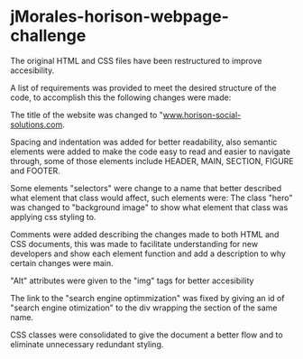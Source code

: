 # jMorales-horison-webpage-challenge

The original HTML and CSS files have been restructured to improve accesibility.

A list of requirements was provided to meet the desired structure of the code, to accomplish this the following changes were made:

  The title of the website was changed to "www.horison-social-solutions.com.

  Spacing and indentation was added for better readability, also semantic elements were added to make the code easy to read and easier to navigate through, some of those elements include HEADER, MAIN, SECTION, FIGURE and FOOTER. 

  Some elements "selectors" were change to a name that better described what element that class would affect, such elements were: The class "hero" was changed to "background image" to show what element that class was applying css styling to.
 
  Comments were added describing the changes made to both HTML and CSS documents, this was made to facilitate understanding for new developers and show each element function and add a description to why certain changes were main.

  "Alt" attributes were given to the "img" tags for better accesibility

  The link to the "search engine optimmization" was fixed by giving an id of "search engine otimization" to the div wrapping the section of the same name.

  CSS classes were consolidated to give the document a better flow and to eliminate unnecessary redundant styling.


